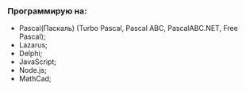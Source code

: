 ### Программирую на:

- Pascal(Паскаль) (Turbo Pascal, Pascal ABC, PascalABC.NET, Free Pascal);
- Lazarus;
- Delphi;
- JavaScript;
- Node.js;
- MathCad;
